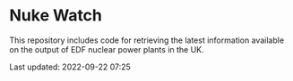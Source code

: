 # Nuke Watch

This repository includes code for retrieving the latest information available on the output of EDF nuclear power plants in the UK.

Last updated: 2022-09-22 07:25